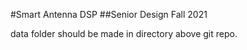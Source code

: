 #Smart Antenna DSP
##Senior Design Fall 2021

data folder should be made in directory above git repo.